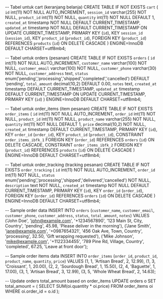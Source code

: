 -- Tabel untuk cart (keranjang belanja)
CREATE TABLE IF NOT EXISTS `cart` (
  `id` int(11) NOT NULL AUTO_INCREMENT,
  `session_id` varchar(255) NOT NULL,
  `product_id` int(11) NOT NULL,
  `quantity` int(11) NOT NULL DEFAULT 1,
  `created_at` timestamp NOT NULL DEFAULT CURRENT_TIMESTAMP,
  `updated_at` timestamp NOT NULL DEFAULT CURRENT_TIMESTAMP ON UPDATE CURRENT_TIMESTAMP,
  PRIMARY KEY (`id`),
  KEY `session_id` (`session_id`),
  KEY `product_id` (`product_id`),
  FOREIGN KEY (`product_id`) REFERENCES `products` (`id`) ON DELETE CASCADE
) ENGINE=InnoDB DEFAULT CHARSET=utf8mb4;

-- Tabel untuk orders (pesanan)
CREATE TABLE IF NOT EXISTS `orders` (
  `id` int(11) NOT NULL AUTO_INCREMENT,
  `customer_name` varchar(100) NOT NULL,
  `customer_email` varchar(100) NOT NULL,
  `customer_phone` varchar(30) NOT NULL,
  `customer_address` text,
  `status` enum('pending','processing','shipped','completed','cancelled') DEFAULT 'pending',
  `total_amount` decimal(10,2) DEFAULT 0.00,
  `notes` text,
  `created_at` timestamp DEFAULT CURRENT_TIMESTAMP,
  `updated_at` timestamp DEFAULT CURRENT_TIMESTAMP ON UPDATE CURRENT_TIMESTAMP,
  PRIMARY KEY (`id`)
) ENGINE=InnoDB DEFAULT CHARSET=utf8mb4;

-- Tabel untuk order_items (item pesanan)
CREATE TABLE IF NOT EXISTS `order_items` (
  `id` int(11) NOT NULL AUTO_INCREMENT,
  `order_id` int(11) NOT NULL,
  `product_id` int(11) NOT NULL,
  `product_name` varchar(255) NOT NULL,
  `quantity` int(11) NOT NULL DEFAULT 1,
  `price` decimal(10,2) NOT NULL,
  `created_at` timestamp DEFAULT CURRENT_TIMESTAMP,
  PRIMARY KEY (`id`),
  KEY `order_id` (`order_id`),
  KEY `product_id` (`product_id`),
  CONSTRAINT `order_items_ibfk_1` FOREIGN KEY (`order_id`) REFERENCES `orders` (`id`) ON DELETE CASCADE,
  CONSTRAINT `order_items_ibfk_2` FOREIGN KEY (`product_id`) REFERENCES `products` (`id`) ON DELETE CASCADE
) ENGINE=InnoDB DEFAULT CHARSET=utf8mb4;

-- Tabel untuk order_tracking (tracking pesanan)
CREATE TABLE IF NOT EXISTS `order_tracking` (
  `id` int(11) NOT NULL AUTO_INCREMENT,
  `order_id` int(11) NOT NULL,
  `status` enum('pending','processing','shipped','delivered','cancelled') NOT NULL,
  `description` text NOT NULL,
  `created_at` timestamp NOT NULL DEFAULT CURRENT_TIMESTAMP,
  PRIMARY KEY (`id`),
  KEY `order_id` (`order_id`),
  FOREIGN KEY (`order_id`) REFERENCES `orders` (`id`) ON DELETE CASCADE
) ENGINE=InnoDB DEFAULT CHARSET=utf8mb4;

-- Sample order data
INSERT INTO `orders` (`customer_name`, `customer_email`, `customer_phone`, `customer_address`, `status`, `total_amount`, `notes`) VALUES
('John Doe', 'john@example.com', '+1234567890', '123 Main St, City, Country', 'pending', 45.98, 'Please deliver in the morning'),
('Jane Smith', 'jane@example.com', '+0987654321', '456 Oak Ave, Town, Country', 'processing', 32.50, 'Gift wrapping requested'),
('Mike Johnson', 'mike@example.com', '+1122334455', '789 Pine Rd, Village, Country', 'completed', 67.25, 'Leave at front door');

-- Sample order items data
INSERT INTO `order_items` (`order_id`, `product_id`, `product_name`, `quantity`, `price`) VALUES
(1, 1, 'Artisan Bread', 2, 12.99),
(1, 3, 'Croissant', 1, 20.00),
(2, 2, 'Sourdough Bread', 1, 15.50),
(2, 4, 'Baguette', 1, 17.00),
(3, 1, 'Artisan Bread', 3, 12.99),
(3, 5, 'Whole Wheat Bread', 2, 14.63);

-- Update orders total_amount based on order_items
UPDATE orders o 
SET total_amount = (
    SELECT SUM(oi.quantity * oi.price) 
    FROM order_items oi 
    WHERE oi.order_id = o.id
); 